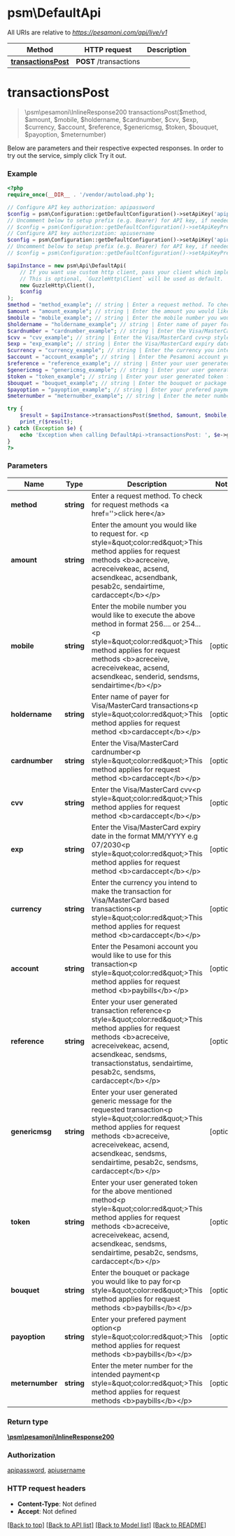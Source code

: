 # psm\DefaultApi

All URIs are relative to *https://pesamoni.com/api/live/v1*

Method | HTTP request | Description
------------- | ------------- | -------------
[**transactionsPost**](DefaultApi.md#transactionsPost) | **POST** /transactions | 


# **transactionsPost**
> \psm\pesamoni\InlineResponse200 transactionsPost($method, $amount, $mobile, $holdername, $cardnumber, $cvv, $exp, $currency, $account, $reference, $genericmsg, $token, $bouquet, $payoption, $meternumber)



Below are parameters and their respective expected responses. In order to try out the service, simply click Try it out.

### Example
```php
<?php
require_once(__DIR__ . '/vendor/autoload.php');

// Configure API key authorization: apipassword
$config = psm\Configuration::getDefaultConfiguration()->setApiKey('apipassword', 'YOUR_API_KEY');
// Uncomment below to setup prefix (e.g. Bearer) for API key, if needed
// $config = psm\Configuration::getDefaultConfiguration()->setApiKeyPrefix('apipassword', 'Bearer');
// Configure API key authorization: apiusername
$config = psm\Configuration::getDefaultConfiguration()->setApiKey('apiusername', 'YOUR_API_KEY');
// Uncomment below to setup prefix (e.g. Bearer) for API key, if needed
// $config = psm\Configuration::getDefaultConfiguration()->setApiKeyPrefix('apiusername', 'Bearer');

$apiInstance = new psm\Api\DefaultApi(
    // If you want use custom http client, pass your client which implements `GuzzleHttp\ClientInterface`.
    // This is optional, `GuzzleHttp\Client` will be used as default.
    new GuzzleHttp\Client(),
    $config
);
$method = "method_example"; // string | Enter a request method. To check for request methods <a href=''>click here</a>
$amount = "amount_example"; // string | Enter the amount you would like to request for. <p style=\"color:red\">This method applies for request methods <b>acreceive, acreceivekeac, acsend, acsendkeac, acsendbank, pesab2c, sendairtime, cardaccept</b></p>
$mobile = "mobile_example"; // string | Enter the mobile number you would like to execute the above method in format 256.... or 254...<p style=\"color:red\">This method applies for request methods <b>acreceive, acreceivekeac, acsend, acsendkeac, senderid, sendsms, sendairtime</b></p>
$holdername = "holdername_example"; // string | Enter name of payer for Visa/MasterCard transactions<p style=\"color:red\">This method applies for request method <b>cardaccept</b></p>
$cardnumber = "cardnumber_example"; // string | Enter the Visa/MasterCard cardnumber<p style=\"color:red\">This method applies for request method <b>cardaccept</b></p>
$cvv = "cvv_example"; // string | Enter the Visa/MasterCard cvv<p style=\"color:red\">This method applies for request method <b>cardaccept</b></p>
$exp = "exp_example"; // string | Enter the Visa/MasterCard expiry date in the format MM/YYYY e.g 07/2030<p style=\"color:red\">This method applies for request method <b>cardaccept</b></p>
$currency = "currency_example"; // string | Enter the currency you intend to make the transaction for Visa/MasterCard based transactions<p style=\"color:red\">This method applies for request method <b>cardaccept</b></p>
$account = "account_example"; // string | Enter the Pesamoni account you would like to use for this transaction<p style=\"color:red\">This method applies for request method <b>paybills</b></p>
$reference = "reference_example"; // string | Enter your user generated transaction reference<p style=\"color:red\">This method applies for request methods <b>acreceive, acreceivekeac, acsend, acsendkeac, sendsms, transactionstatus, sendairtime, pesab2c, sendsms, cardaccept</b></p>
$genericmsg = "genericmsg_example"; // string | Enter your user generated generic message for the requested transaction<p style=\"color:red\">This method applies for request methods <b>acreceive, acreceivekeac, acsend, acsendkeac, sendsms, sendairtime, pesab2c, sendsms, cardaccept</b></p>
$token = "token_example"; // string | Enter your user generated token for the above mentioned method<p style=\"color:red\">This method applies for request methods <b>acreceive, acreceivekeac, acsend, acsendkeac, sendsms, sendairtime, pesab2c, sendsms, cardaccept</b></p>
$bouquet = "bouquet_example"; // string | Enter the bouquet or package you would like to pay for<p style=\"color:red\">This method applies for request methods <b>paybills</b></p>
$payoption = "payoption_example"; // string | Enter your prefered payment option<p style=\"color:red\">This method applies for request methods <b>paybills</b></p>
$meternumber = "meternumber_example"; // string | Enter the meter number for the intended payment<p style=\"color:red\">This method applies for request methods <b>paybills</b></p>

try {
    $result = $apiInstance->transactionsPost($method, $amount, $mobile, $holdername, $cardnumber, $cvv, $exp, $currency, $account, $reference, $genericmsg, $token, $bouquet, $payoption, $meternumber);
    print_r($result);
} catch (Exception $e) {
    echo 'Exception when calling DefaultApi->transactionsPost: ', $e->getMessage(), PHP_EOL;
}
?>
```

### Parameters

Name | Type | Description  | Notes
------------- | ------------- | ------------- | -------------
 **method** | **string**| Enter a request method. To check for request methods &lt;a href&#x3D;&#39;&#39;&gt;click here&lt;/a&gt; |
 **amount** | **string**| Enter the amount you would like to request for. &lt;p style&#x3D;\&quot;color:red\&quot;&gt;This method applies for request methods &lt;b&gt;acreceive, acreceivekeac, acsend, acsendkeac, acsendbank, pesab2c, sendairtime, cardaccept&lt;/b&gt;&lt;/p&gt; |
 **mobile** | **string**| Enter the mobile number you would like to execute the above method in format 256.... or 254...&lt;p style&#x3D;\&quot;color:red\&quot;&gt;This method applies for request methods &lt;b&gt;acreceive, acreceivekeac, acsend, acsendkeac, senderid, sendsms, sendairtime&lt;/b&gt;&lt;/p&gt; | [optional]
 **holdername** | **string**| Enter name of payer for Visa/MasterCard transactions&lt;p style&#x3D;\&quot;color:red\&quot;&gt;This method applies for request method &lt;b&gt;cardaccept&lt;/b&gt;&lt;/p&gt; | [optional]
 **cardnumber** | **string**| Enter the Visa/MasterCard cardnumber&lt;p style&#x3D;\&quot;color:red\&quot;&gt;This method applies for request method &lt;b&gt;cardaccept&lt;/b&gt;&lt;/p&gt; | [optional]
 **cvv** | **string**| Enter the Visa/MasterCard cvv&lt;p style&#x3D;\&quot;color:red\&quot;&gt;This method applies for request method &lt;b&gt;cardaccept&lt;/b&gt;&lt;/p&gt; | [optional]
 **exp** | **string**| Enter the Visa/MasterCard expiry date in the format MM/YYYY e.g 07/2030&lt;p style&#x3D;\&quot;color:red\&quot;&gt;This method applies for request method &lt;b&gt;cardaccept&lt;/b&gt;&lt;/p&gt; | [optional]
 **currency** | **string**| Enter the currency you intend to make the transaction for Visa/MasterCard based transactions&lt;p style&#x3D;\&quot;color:red\&quot;&gt;This method applies for request method &lt;b&gt;cardaccept&lt;/b&gt;&lt;/p&gt; | [optional]
 **account** | **string**| Enter the Pesamoni account you would like to use for this transaction&lt;p style&#x3D;\&quot;color:red\&quot;&gt;This method applies for request method &lt;b&gt;paybills&lt;/b&gt;&lt;/p&gt; | [optional]
 **reference** | **string**| Enter your user generated transaction reference&lt;p style&#x3D;\&quot;color:red\&quot;&gt;This method applies for request methods &lt;b&gt;acreceive, acreceivekeac, acsend, acsendkeac, sendsms, transactionstatus, sendairtime, pesab2c, sendsms, cardaccept&lt;/b&gt;&lt;/p&gt; | [optional]
 **genericmsg** | **string**| Enter your user generated generic message for the requested transaction&lt;p style&#x3D;\&quot;color:red\&quot;&gt;This method applies for request methods &lt;b&gt;acreceive, acreceivekeac, acsend, acsendkeac, sendsms, sendairtime, pesab2c, sendsms, cardaccept&lt;/b&gt;&lt;/p&gt; | [optional]
 **token** | **string**| Enter your user generated token for the above mentioned method&lt;p style&#x3D;\&quot;color:red\&quot;&gt;This method applies for request methods &lt;b&gt;acreceive, acreceivekeac, acsend, acsendkeac, sendsms, sendairtime, pesab2c, sendsms, cardaccept&lt;/b&gt;&lt;/p&gt; | [optional]
 **bouquet** | **string**| Enter the bouquet or package you would like to pay for&lt;p style&#x3D;\&quot;color:red\&quot;&gt;This method applies for request methods &lt;b&gt;paybills&lt;/b&gt;&lt;/p&gt; | [optional]
 **payoption** | **string**| Enter your prefered payment option&lt;p style&#x3D;\&quot;color:red\&quot;&gt;This method applies for request methods &lt;b&gt;paybills&lt;/b&gt;&lt;/p&gt; | [optional]
 **meternumber** | **string**| Enter the meter number for the intended payment&lt;p style&#x3D;\&quot;color:red\&quot;&gt;This method applies for request methods &lt;b&gt;paybills&lt;/b&gt;&lt;/p&gt; | [optional]

### Return type

[**\psm\pesamoni\InlineResponse200**](../Model/InlineResponse200.md)

### Authorization

[apipassword](../../README.md#apipassword), [apiusername](../../README.md#apiusername)

### HTTP request headers

 - **Content-Type**: Not defined
 - **Accept**: Not defined

[[Back to top]](#) [[Back to API list]](../../README.md#documentation-for-api-endpoints) [[Back to Model list]](../../README.md#documentation-for-models) [[Back to README]](../../README.md)

